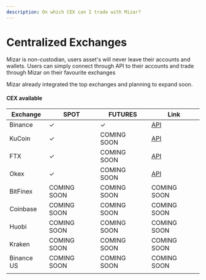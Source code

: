```yaml
---
description: On which CEX can I trade with Mizar?
---
```


# Centralized Exchanges

Mizar is non-custodian, users asset's will never leave their accounts and wallets. Users can simply connect through API to their accounts and trade through Mizar on their favourite exchanges

Mizar already integrated the top exchanges and planning to expand soon.&#x20;

#### CEX available

| Exchange   | SPOT        | FUTURES     | Link                                                                                   |
| ---------- | ----------- | ----------- | -------------------------------------------------------------------------------------- |
| Binance    | ✓           | ✓           | [API](https://www.binance.com/en/support/faq/360002502072)                             |
| KuCoin     | ✓           | COMING SOON | [API](https://support.kucoin.plus/hc/en-us/articles/360015102174-How-to-Create-an-API) |
| FTX        | ✓           | COMING SOON | [API](https://help.ftx.com/hc/en-us/articles/360028807171-API-docs)                    |
| Okex       | ✓           | COMING SOON | [API](https://www.okex.com/academy/en-in/how-to-use-api-trading-on-okex)               |
| BitFinex   | COMING SOON | COMING SOON | COMING SOON                                                                            |
| Coinbase   | COMING SOON | COMING SOON | COMING SOON                                                                            |
| Huobi      | COMING SOON | COMING SOON | COMING SOON                                                                            |
| Kraken     | COMING SOON | COMING SOON | COMING SOON                                                                            |
| Binance US | COMING SOON | COMING SOON | COMING SOON                                                                            |
|            |             |             |                                                                                        |
